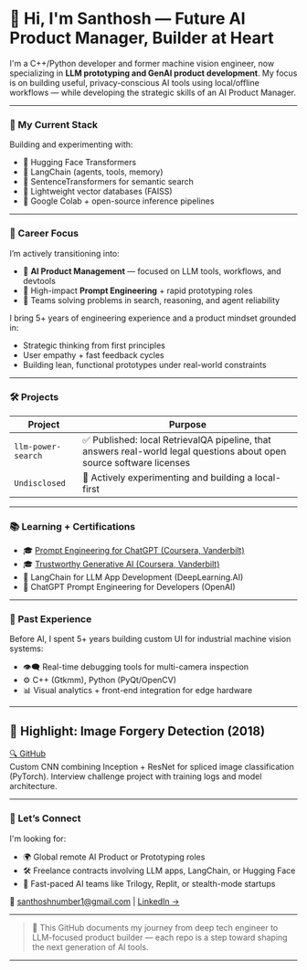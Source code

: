 # 👋 Hi, I'm Santhosh — Future AI Product Manager, Builder at Heart

I'm a C++/Python developer and former machine vision engineer, now specializing in **LLM prototyping and GenAI product development**. My focus is on building useful, privacy-conscious AI tools using local/offline workflows — while developing the strategic skills of an AI Product Manager.

---

### 🧠 My Current Stack

Building and experimenting with:
- 🤗 Hugging Face Transformers
- 🔗 LangChain (agents, tools, memory)
- 🧠 SentenceTransformers for semantic search
- 📁 Lightweight vector databases (FAISS)
- 🧪 Google Colab + open-source inference pipelines

---

### 🎯 Career Focus

I’m actively transitioning into:
- 🚀 **AI Product Management** — focused on LLM tools, workflows, and devtools
- 💼 High-impact **Prompt Engineering** + rapid prototyping roles
- 🧩 Teams solving problems in search, reasoning, and agent reliability

I bring 5+ years of engineering experience and a product mindset grounded in:
- Strategic thinking from first principles
- User empathy + fast feedback cycles
- Building lean, functional prototypes under real-world constraints

---

### 🛠 ️Projects
| Project | Purpose |
|--------|---------|
| `llm-power-search` | ✅ Published: local RetrievalQA pipeline, that answers real-world legal questions about open source software licenses |
| `Undisclosed` | 🚧 Actively experimenting and building a local-first  |

---

### 📚 Learning + Certifications

- 🎓 [Prompt Engineering for ChatGPT (Coursera, Vanderbilt)](https://coursera.org/share/7197a7bd0ae717ecced1ed917a54f3e8)
- 🎓 [Trustworthy Generative AI (Coursera, Vanderbilt)](https://coursera.org/share/6c5944df9f15f37a9082aebf20d7ca6a)
- 🧠 LangChain for LLM App Development (DeepLearning.AI)
- 🔬 ChatGPT Prompt Engineering for Developers (OpenAI)


---

### 🔁 Past Experience

Before AI, I spent 5+ years building custom UI for industrial machine vision systems:
- 👁️‍🗨️ Real-time debugging tools for multi-camera inspection
- ⚙️ C++ (Gtkmm), Python (PyQt/OpenCV)
- 📊 Visual analytics + front-end integration for edge hardware

---

## 🚀 Highlight: Image Forgery Detection (2018)
[🔍 GitHub](https://github.com/santhoshnumberone/Image-Forgery-Detection-)  
Custom CNN combining Inception + ResNet for spliced image classification (PyTorch). Interview challenge project with training logs and model architecture.  

---

### 🤝 Let’s Connect

I'm looking for:
- 🌍 Global remote AI Product or Prototyping roles
- 🛠️ Freelance contracts involving LLM apps, LangChain, or Hugging Face
- 🤖 Fast-paced AI teams like Trilogy, Replit, or stealth-mode startups

📩 <santhoshnumber1@gmail.com> | [LinkedIn →](https://www.linkedin.com/in/santhosh-electraanu/)

---

> 🧪 This GitHub documents my journey from deep tech engineer to LLM-focused product builder — each repo is a step toward shaping the next generation of AI tools.

---
